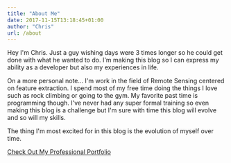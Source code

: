 ```yaml
---
title: "About Me"
date: 2017-11-15T13:18:45+01:00
author: "Chris"
url: /about
---
```

Hey I'm Chris. Just a guy wishing days were 3 times longer so he could get done
with what he wanted to do. I'm making this blog so I can express my ability as a
 developer but also my experiences in life.

On a more personal note...
I'm work in the field of Remote Sensing centered on feature extraction. I spend
most of my free time doing the things I love such as rock climbing or going to
the gym. My favorite past time is programming though. I've never had any super
formal training so even making this blog is a challenge but I'm sure with time
this blog will evolve and so will my skills.


The thing I'm most excited for in this blog is the evolution of myself over
time.

<p><a href="https://www.chrisstayte.com/" target="_blank">Check Out My Professional Portfolio</a></p>
